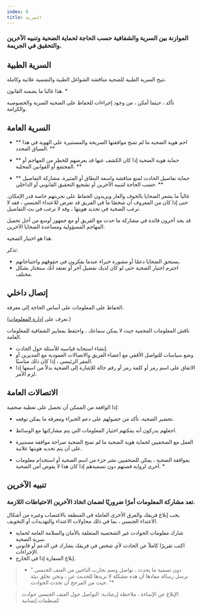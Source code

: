 ```yaml
---
index: 6
title: السرية
---
```

### الموازنة بين السرية والشفافية حسب الحاجة لحماية الضحية وتنبيه الآخرين والتحقيق في الجريمة.

## السرية الطبية

تتيح السرية الطبية للضحية مناقشة الشواغل الطبية والنفسية علانية وكاملة.

هذا غالبا ما يضمنه القانون. *


تأكد ، حيثما أمكن ، من وجود إجراءات للحفاظ على الضحية
السرية والخصوصية والكرامة.

## السرية العامة

* ** احم هوية الضحية ما لم تمنح موافقتها الصريحة والمستنيرة على الهوية في هذا السياق المحدد. **

* ** حماية هوية الضحية إذا كان الكشف عنها قد يعرضهم للخطر من المهاجم أو المجتمع أو القوانين المحلية. **

* ** حماية تفاصيل الحادث لمنع مناقشة واسعة النطاق أو المثيرة. مشاركة التفاصيل حسب الحاجة لتنبيه الآخرين أو تشجيع التحقيق القانوني أو الداخلي. **

غالباً ما يشعر الضحايا بالخوف والعار ويريدون الحفاظ على تجربتهم خاصة قدر الإمكان. حتى إذا كان من المعروف أن شخصًا ما في الفريق قد تعرض للاعتداء الجنسي ، فقد لا ترغب الضحية في تحديد هويتها ، وقد لا ترغب في بث التفاصيل.

قد يجد آخرون فائدة في مشاركة ما حدث مع الفريق أو مع جمهور أوسع من أجل تحميل المهاجم المسؤولية ومساعدة الضحايا الآخرين.

هذا هو اختيار الضحية.

تذكر:

*   يستحق الضحايا دعمًا أو مشورة خبراء عندما يفكرون في حقوقهم واحتياجاتهم.
*   احترم اختيار الضحية حتى لو كان لديك تفضيل آخر أو تعتقد أنك ستختار بشكل مختلف.

## إتصال داخلي

الحفاظ على المعلومات على أساس الحاجة إلى معرفة.

(تعرف على [إدارة المعلومات](umbrella://information/managing-information).)

ناقش المعلومات المحمية حيث لا يمكن سماعك ، واحتفظ بمعايير الشفافية للمعلومات العامة.

*   إنشاء استجابة قياسية للأسئلة حول الحادث.
*   وضع سياسات للتواصل الأفقي مع أعضاء الفريق والاتصالات العمودية مع المديرين أو المقر الرئيسي ، إذا كان ذلك مناسبًا.
*   الاتفاق على اسم رمز أو كلمة رمز أو رقم حالة للإشارة إلى الضحية بدلاً من اسمها إذا لزم الأمر.

## الاتصالات العامة

إذا الواقعة من الممكن أن تحصل على تغطية صحفية:

*   تحضير الضحية. تأكد من حصولهم على دعم الخبراء ومعرفة ما يمكن توقعه.
*   اجعلهم يدركون أنه يمكنهم اختيار المعلومات التي يتم مشاركتها مع الوسائط.
*  العمل مع الصحفيين لحماية هوية الضحية ما لم تمنح الضحية صراحة موافقة مستنيرة على أن يتم تحديد هويتها علانية.

* بموافقة الضحية ، يمكن للصحفيين نشر جزء من اسم الضحية أو استخدام معلومات أخرى لرواية قصتهم دون تسميةهم إذا كان هذا لا يقوض أمن الضحية. *

## تنبيه الآخرين

### تعد مشاركة المعلومات أمرًا ضروريًا لضمان اتخاذ الآخرين الاحتياطات اللازمة.

يجب إبلاغ فريقك والفرق الأخرى العاملة في المنطقة بالاغتصاب وغيره من أشكال الاعتداء الجنسي ، بما في ذلك محاولات الاعتداء والتهديدات أو التخويف.

*   شارك معلومات الحوادث غير الشخصية المتعلقة بالأمان والسلامة العامة لحماية سرية الضحية.
*   اكتب تقريرًا كاملاً عن الحادث لأي شخص في فريقك يشارك في الدعم أو قانوني
الإجراءات.
*   إبلاغ السفارة إذا في الخارج.

> * "دون تسمية ما يحدث ، نواصل وصم
تجارب الناجين من العنف الجنسي. نرسل رسالة مفادها أن هذه مشكلة لا نريدها
للحديث عن ، ونحن نخلق بيئة حيث من المرجح أن تحدث الحوادث. "*

> الإبلاغ عن الإساءة ، ملاحظة إرشادية: التواصل حول العنف الجنسي
حوادث كمنظمات إنسانية